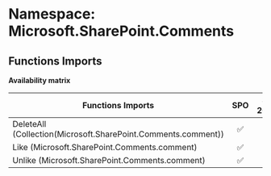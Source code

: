 # Namespace: Microsoft.SharePoint.Comments

## Functions Imports

**Availability matrix**

Functions Imports | SPO | SP 2019 | SP 2016 | SP 2013
----------|:---:|:-------:|:-------:|:-------:
DeleteAll (Collection(Microsoft.SharePoint.Comments.comment)) | ✅ | ✅ | ❌ | ❌
Like (Microsoft.SharePoint.Comments.comment) | ✅ | ✅ | ❌ | ❌
Unlike (Microsoft.SharePoint.Comments.comment) | ✅ | ✅ | ❌ | ❌